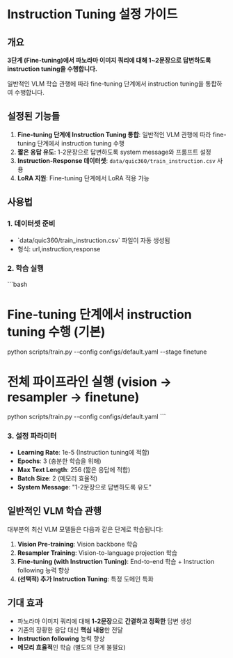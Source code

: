# Instruction Tuning 설정 가이드
## 개요
**3단계 (Fine-tuning)에서 파노라마 이미지 쿼리에 대해 1~2문장으로 답변하도록 instruction tuning을 수행합니다.**

일반적인 VLM 학습 관행에 따라 fine-tuning 단계에서 instruction tuning을 통합하여 수행합니다.

## 설정된 기능들
1. **Fine-tuning 단계에 Instruction Tuning 통합**: 일반적인 VLM 관행에 따라 fine-tuning 단계에서 instruction tuning 수행
2. **짧은 응답 유도**: 1-2문장으로 답변하도록 system message와 프롬프트 설정
3. **Instruction-Response 데이터셋**: `data/quic360/train_instruction.csv` 사용
4. **LoRA 지원**: Fine-tuning 단계에서 LoRA 적용 가능

## 사용법
### 1. 데이터셋 준비
- \`data/quic360/train_instruction.csv\` 파일이 자동 생성됨
- 형식: url,instruction,response

### 2. 학습 실행
\`\`\`bash
# Fine-tuning 단계에서 instruction tuning 수행 (기본)
python scripts/train.py --config configs/default.yaml --stage finetune

# 전체 파이프라인 실행 (vision → resampler → finetune)
python scripts/train.py --config configs/default.yaml
\`\`\`

### 3. 설정 파라미터
- **Learning Rate**: 1e-5 (Instruction tuning에 적합)
- **Epochs**: 3 (충분한 학습을 위해)
- **Max Text Length**: 256 (짧은 응답에 적합)
- **Batch Size**: 2 (메모리 효율적)
- **System Message**: "1-2문장으로 답변하도록 유도"

## 일반적인 VLM 학습 관행
대부분의 최신 VLM 모델들은 다음과 같은 단계로 학습됩니다:

1. **Vision Pre-training**: Vision backbone 학습
2. **Resampler Training**: Vision-to-language projection 학습  
3. **Fine-tuning (with Instruction Tuning)**: End-to-end 학습 + Instruction following 능력 향상
4. **(선택적) 추가 Instruction Tuning**: 특정 도메인 특화

## 기대 효과
- 파노라마 이미지 쿼리에 대해 **1-2문장**으로 **간결하고 정확한** 답변 생성
- 기존의 장황한 응답 대신 **핵심 내용**만 전달
- **Instruction following** 능력 향상
- **메모리 효율적**인 학습 (별도의 단계 불필요)

